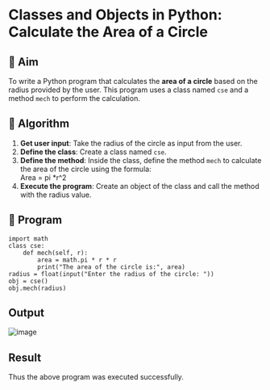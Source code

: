 # Classes and Objects in Python: Calculate the Area of a Circle

## 🎯 Aim
To write a Python program that calculates the **area of a circle** based on the radius provided by the user. This program uses a class named `cse` and a method `mech` to perform the calculation.

## 🧠 Algorithm
1. **Get user input**: Take the radius of the circle as input from the user.
2. **Define the class**: Create a class named `cse`.
3. **Define the method**: Inside the class, define the method `mech` to calculate the area of the circle using the formula:  
   Area = pi *r^2 
4. **Execute the program**: Create an object of the class and call the method with the radius value.

## 🧾 Program
```
import math
class cse:
    def mech(self, r):
        area = math.pi * r * r
        print("The area of the circle is:", area)
radius = float(input("Enter the radius of the circle: "))
obj = cse()
obj.mech(radius)

```
## Output
![image](https://github.com/user-attachments/assets/ce522c20-d362-4bf6-b7ed-9f0095e96f64)

## Result
Thus the above program was executed successfully.
